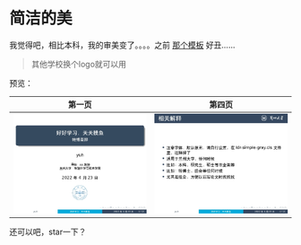 # 简洁的美

我觉得吧，相比本科，我的审美变了。。。。之前 [那个模板](/yuhldr/LZUBeamer) 好丑……

> 其他学校换个logo就可以用

预览：

第一页|第四页
:-:|:-:
![第1页](./images/ppt1.jpg)|![第4页](./images/ppt4.jpg)


还可以吧，star一下？
